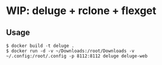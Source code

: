 # WIP: deluge + rclone + flexget

## Usage
```
$ docker build -t deluge .
$ docker run -d -v ~/Downloads:/root/Downloads -v ~/.config:/root/.config -p 8112:8112 deluge deluge-web
```
